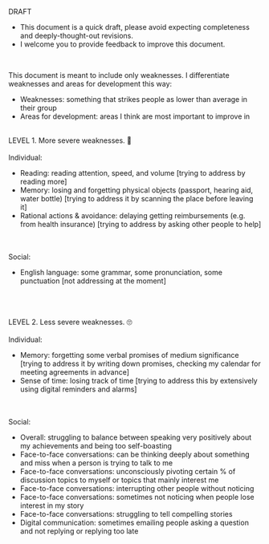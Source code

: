 DRAFT
* This document is a quick draft, please avoid expecting completeness and deeply-thought-out revisions.
* I welcome you to provide feedback to improve this document.
<br>

This document is meant to include only weaknesses.
I differentiate weaknesses and areas for development this way:

* Weaknesses: something that strikes people as lower than average in their group
* Areas for development: areas I think are most important to improve in
<br>
LEVEL 1. More severe weaknesses. 🤣
<br>
<br>
Individual:

* Reading: reading attention, speed, and volume [trying to address by reading more]
* Memory: losing and forgetting physical objects (passport, hearing aid, water bottle) [trying to address it by scanning the place before leaving it]
* Rational actions & avoidance: delaying getting reimbursements (e.g. from health insurance) [trying to address by asking other people to help]
<br>
<br>
Social:

* English language: some grammar, some pronunciation, some punctuation [not addressing at the moment]
<br>
<br>
<br>
LEVEL 2. Less severe weaknesses. 🙄
<br>
<br>
Individual:

* Memory: forgetting some verbal promises of medium significance [trying to address it by writing down promises, checking my calendar for meeting agreements in advance]
* Sense of time: losing track of time [trying to address this by extensively using digital reminders and alarms]
<br>
<br>
Social:

* Overall: struggling to balance between speaking very positively about my achievements and being too self-boasting
* Face-to-face conversations: can be thinking deeply about something and miss when a person is trying to talk to me
* Face-to-face conversations: unconsciously pivoting certain % of discussion topics to myself or topics that mainly interest me
* Face-to-face conversations: interrupting other people without noticing
* Face-to-face conversations: sometimes not noticing when people lose interest in my story
* Face-to-face conversations: struggling to tell compelling stories
* Digital communication: sometimes emailing people asking a question and not replying or replying too late

